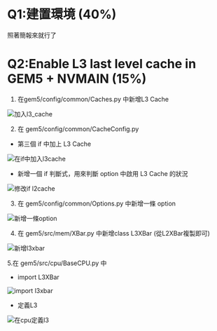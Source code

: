 # Q1:建置環境 (40%)
照著簡報來就行了
# Q2:Enable L3 last level cache in GEM5 + NVMAIN (15%)
1. 在gem5/config/common/Caches.py 中新增L3 Cache
   
![加入l3_cache](https://github.com/user-attachments/assets/4193e6c0-27eb-44cb-aca2-b52cd5f208e5)

2. 在 gem5/config/common/CacheConfig.py
 - 第三個 if 中加上 L3 Cache

![在if中加入l3cache](https://github.com/user-attachments/assets/7033fbd3-8c6c-4f00-a506-6129dde27d8d)

 - 新增一個 if 判斷式，用來判斷 option 中啟用 L3 Cache 的狀況

![修改if l2cache](https://github.com/user-attachments/assets/07fdcc23-eebf-43e5-800f-f1ecea83c730)

3. 在 gem5/config/common/Options.py 中新增一條 option

![新增一條option](https://github.com/user-attachments/assets/0972af8a-f969-48f0-9492-b7fed090060c)


4. 在 gem5/src/mem/XBar.py 中新增class L3XBar (從L2XBar複製即可)

![新增l3xbar](https://github.com/user-attachments/assets/837d71e9-7290-419d-b37f-9483a3ec9466)

5.在 gem5/src/cpu/BaseCPU.py 中
 - import L3XBar

 ![import l3xbar](https://github.com/user-attachments/assets/77134aeb-e9f8-400a-8b9b-8c3f45b298b3)

 - 定義L3

![在cpu定義l3](https://github.com/user-attachments/assets/55a496e0-62ae-4356-b9f2-30608b3d1f04)
